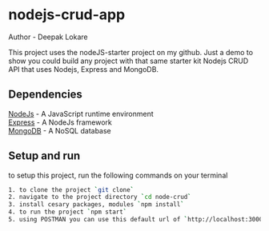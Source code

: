 # nodejs-crud-app

Author - Deepak Lokare

This project uses the nodeJS-starter project on my github.
Just a demo to show you could build any project with that same starter kit
Nodejs CRUD API that uses Nodejs, Express and MongoDB.

## Dependencies

[NodeJs](https://nodejs.org/en/) - A JavaScript runtime environment\
[Express](https://expressjs.com/) - A NodeJs framework\
[MongoDB](https://www.mongodb.com/) - A NoSQL database

## Setup and run

to setup this project, run the following commands on your terminal

```bash
1. to clone the project `git clone`
2. navigate to the project directory `cd node-crud`
3. install cesary packages, modules `npm install`
4. to run the project `npm start`
5. using POSTMAN you can use this default url of `http://localhost:3000`
```
